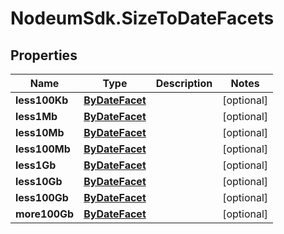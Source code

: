 # NodeumSdk.SizeToDateFacets

## Properties

Name | Type | Description | Notes
------------ | ------------- | ------------- | -------------
**less100Kb** | [**ByDateFacet**](ByDateFacet.md) |  | [optional] 
**less1Mb** | [**ByDateFacet**](ByDateFacet.md) |  | [optional] 
**less10Mb** | [**ByDateFacet**](ByDateFacet.md) |  | [optional] 
**less100Mb** | [**ByDateFacet**](ByDateFacet.md) |  | [optional] 
**less1Gb** | [**ByDateFacet**](ByDateFacet.md) |  | [optional] 
**less10Gb** | [**ByDateFacet**](ByDateFacet.md) |  | [optional] 
**less100Gb** | [**ByDateFacet**](ByDateFacet.md) |  | [optional] 
**more100Gb** | [**ByDateFacet**](ByDateFacet.md) |  | [optional] 


